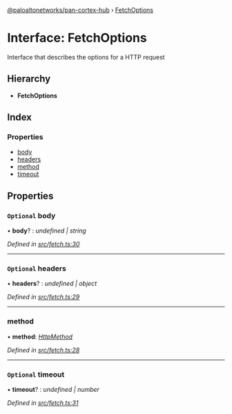 [@paloaltonetworks/pan-cortex-hub](../README.md) › [FetchOptions](fetchoptions.md)

# Interface: FetchOptions

Interface that describes the options for a HTTP request

## Hierarchy

* **FetchOptions**

## Index

### Properties

* [body](fetchoptions.md#optional-body)
* [headers](fetchoptions.md#optional-headers)
* [method](fetchoptions.md#method)
* [timeout](fetchoptions.md#optional-timeout)

## Properties

### `Optional` body

• **body**? : *undefined | string*

*Defined in [src/fetch.ts:30](https://github.com/xhoms/pan-cortex-hub-nodejs/blob/bb3819c/src/fetch.ts#L30)*

___

### `Optional` headers

• **headers**? : *undefined | object*

*Defined in [src/fetch.ts:29](https://github.com/xhoms/pan-cortex-hub-nodejs/blob/bb3819c/src/fetch.ts#L29)*

___

###  method

• **method**: *[HttpMethod](../README.md#httpmethod)*

*Defined in [src/fetch.ts:28](https://github.com/xhoms/pan-cortex-hub-nodejs/blob/bb3819c/src/fetch.ts#L28)*

___

### `Optional` timeout

• **timeout**? : *undefined | number*

*Defined in [src/fetch.ts:31](https://github.com/xhoms/pan-cortex-hub-nodejs/blob/bb3819c/src/fetch.ts#L31)*
